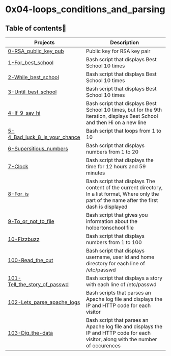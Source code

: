 # 0x04-loops_conditions_and_parsing

## Table of contents💠

| Projects | Description |
| -------- | ----------- |
|[0-RSA_public_key_pub](0-RSA_public_key.pub) | Public key for RSA key pair |
|[1-For_best_school](1-for_best_school) | Bash script that displays Best School 10 times |
|[2-While_best_school](2-while_best_school) | Bash script that displays Best School 10 times |
|[3-Until_best_school](3-until_best_school) |Bash script that displays Best School 10 times |
|[4-If_9_say_hi](3-until_best_school) | Bash script that displays Best School 10 times, but for the 9th iteration, displays Best School and then Hi on a new line |
|[5-4_Bad_luck_8_is_your_chance](5-4_bad_luck_8_is_your_chance) | Bash script that loops from 1 to 10 |
|[6-Supersitious_numbers](6-superstitious_numbers) | Bash script that displays numbers from 1 to 20 |
|[7-Clock](7-clock) | Bash script that displays the time for 12 hours and 59 minutes |
|[8-For_is](8-for_ls) | Bash script that displays The content of the current directory, In a list format, Where only the part of the name after the first dash is displayed |
|[9-To_or_not_to_file](9-to_file_or_not_to_file) | Bash script that gives you information about the holbertonschool file |
|[10-Fizzbuzz](10-fizzbuzz) | Bash script that displays numbers from 1 to 100 |
|[100-Read_the_cut](100-read_and_cut) | Bash script that displays username, user id and home directory for each line of /etc/passwd |
|[101-Tell_the_story_of_passwd](101-tell_the_story_of_passwd) | Bash script that displays a story with each line of /etc/passwd |
|[102-Lets_parse_apache_logs](102-lets_parse_apache_logs) | Bash scripts that parses an Apache log file and displays the IP and HTTP code for each visitor |
|[103-Dig_the-data](103-dig_the-data) | Bash script that parses an Apache log file and displays the IP and HTTP code for each visitor, along with the number of occurences |